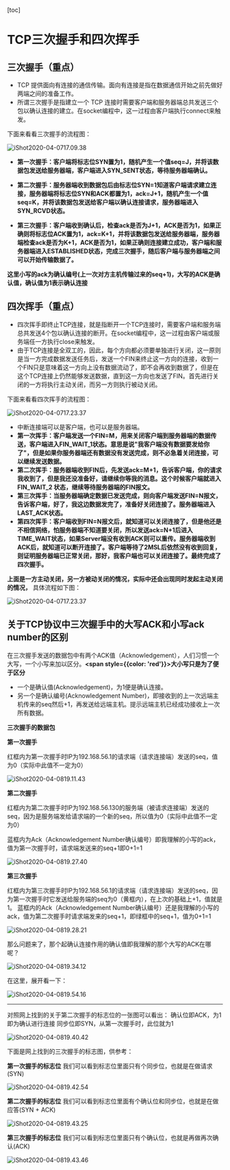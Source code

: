 [toc]



# TCP三次握手和四次挥手

## 三次握手（重点）

- TCP 提供面向有连接的通信传输。面向有连接是指在数据通信开始之前先做好两端之间的准备工作。
- 所谓三次握手是指建立一个 TCP 连接时需要客户端和服务器端总共发送三个包以确认连接的建立。在socket编程中，这一过程由客户端执行connect来触发。

下面来看看三次握手的流程图：

![iShot2020-04-0717.09.38](https://github.com/pptfz/picgo-images/blob/master/img/iShot2020-04-0717.09.38.png)

- **第一次握手：客户端将标志位SYN置为1，随机产生一个值seq=J，并将该数据包发送给服务器端，客户端进入SYN_SENT状态，等待服务器端确认。**

- **第二次握手：服务器端收到数据包后由标志位SYN=1知道客户端请求建立连接，服务器端将标志位SYN和ACK都置为1，ack=J+1，随机产生一个值seq=K，并将该数据包发送给客户端以确认连接请求，服务器端进入SYN_RCVD状态。**

- **第三次握手：客户端收到确认后，检查ack是否为J+1，ACK是否为1，如果正确则将标志位ACK置为1，ack=K+1，并将该数据包发送给服务器端，服务器端检查ack是否为K+1，ACK是否为1，如果正确则连接建立成功，客户端和服务器端进入ESTABLISHED状态，完成三次握手，随后客户端与服务器端之间可以开始传输数据了。**

**这里小写的ack为确认编号(上一次对方主机传输过来的seq+1)，大写的ACK是确认值，确认值为1表示确认连接**

## 四次挥手（重点）

- 四次挥手即终止TCP连接，就是指断开一个TCP连接时，需要客户端和服务端总共发送4个包以确认连接的断开。在socket编程中，这一过程由客户端或服务端任一方执行close来触发。
- 由于TCP连接是全双工的，因此，每个方向都必须要单独进行关闭，这一原则是当一方完成数据发送任务后，发送一个FIN来终止这一方向的连接，收到一个FIN只是意味着这一方向上没有数据流动了，即不会再收到数据了，但是在这个TCP连接上仍然能够发送数据，直到这一方向也发送了FIN。首先进行关闭的一方将执行主动关闭，而另一方则执行被动关闭。

下面来看看四次挥手的流程图：

![iShot2020-04-0717.23.37](https://github.com/pptfz/picgo-images/blob/master/img/iShot2020-04-0717.23.37.png)



- 中断连接端可以是客户端，也可以是服务器端。
- **第一次挥手：客户端发送一个FIN=M，用来关闭客户端到服务器端的数据传送，客户端进入FIN_WAIT_1状态。意思是说"我客户端没有数据要发给你了"，但是如果你服务器端还有数据没有发送完成，则不必急着关闭连接，可以继续发送数据。**
- **第二次挥手：服务器端收到FIN后，先发送ack=M+1，告诉客户端，你的请求我收到了，但是我还没准备好，请继续你等我的消息。这个时候客户端就进入FIN_WAIT_2 状态，继续等待服务器端的FIN报文。**
- **第三次挥手：当服务器端确定数据已发送完成，则向客户端发送FIN=N报文，告诉客户端，好了，我这边数据发完了，准备好关闭连接了。服务器端进入LAST_ACK状态。**
- **第四次挥手：客户端收到FIN=N报文后，就知道可以关闭连接了，但是他还是不相信网络，怕服务器端不知道要关闭，所以发送ack=N+1后进入TIME_WAIT状态，如果Server端没有收到ACK则可以重传。服务器端收到ACK后，就知道可以断开连接了。客户端等待了2MSL后依然没有收到回复，则证明服务器端已正常关闭，那好，我客户端也可以关闭连接了。最终完成了四次握手。**

**上面是一方主动关闭，另一方被动关闭的情况，实际中还会出现同时发起主动关闭的情况，**
具体流程如下图：

![iShot2020-04-0717.23.37](https://github.com/pptfz/picgo-images/blob/master/img/iShot2020-04-0717.23.37.png)





## 关于TCP协议中三次握手中的大写ACK和小写ack number的区别

在三次握手发送的数据包中有两个ACK值（Acknowledgement），人们习惯一个大写，一个小写来加以区分。**<span style={{color: 'red'}}>大小写只是为了便于区分</span>**

- 一个是确认值(Acknowledgement)，为1便是确认连接。
- 另一个是确认编号(Acknowledgement Number)，即接收到的上一次远端主机传来的seq然后+1，再发送给远端主机。提示远端主机已经成功接收上一次所有数据。



**三次握手的数据包**

**第一次握手**

红框内为第一次握手时IP为192.168.56.1的请求端（请求连接端）发送的seq，值为0（实际中此值不一定为0）



![iShot2020-04-0819.11.43](https://github.com/pptfz/picgo-images/blob/master/img/iShot2020-04-0819.11.43.png)

**第二次握手**

红框内为第二次握手时IP为192.168.56.130的服务端（被请求连接端）发送的seq，因为是服务端发给请求端的一个新的seq，所以值为0（实际中此值不一定为0）

蓝框内为Ack（Acknowledgement Number确认编号）即我理解的小写的ack，值为第一次握手时，请求端发送来的seq+1即0+1=1

![iShot2020-04-0819.27.40](https://github.com/pptfz/picgo-images/blob/master/img/iShot2020-04-0819.27.40.png)



**第三次握手**

红框内为第三次握手时IP为192.168.56.1的请求端（请求连接端）发送的seq，因为第一次握手时它发送给服务端的seq为0（黄框内），在上次的基础上+1，值就是1。
蓝框内的Ack（Acknowledgement Number确认编号）还是我理解的小写的ack，值为第二次握手时请求端发来的seq+1，即绿框中的seq+1，值为0+1=1

![iShot2020-04-0819.28.21](https://github.com/pptfz/picgo-images/blob/master/img/iShot2020-04-0819.28.21.png)

那么问题来了，那个起确认连接作用的确认值即我理解的那个大写的ACK在哪呢？

![iShot2020-04-0819.34.12](https://github.com/pptfz/picgo-images/blob/master/img/iShot2020-04-0819.34.12.png)

在这里，展开看一下：

![iShot2020-04-0819.54.16](https://github.com/pptfz/picgo-images/blob/master/img/iShot2020-04-0819.54.16.png)



---

对照网上找到的关于第二次握手的标志位的一张图可以看出：
确认位即ACK，为1即为确认进行连接
同步位即SYN，从第一次握手时，此位就为1

![iShot2020-04-0819.40.42](https://github.com/pptfz/picgo-images/blob/master/img/iShot2020-04-0819.40.42.png)

下面是网上找到的三次握手的标志图，供参考：

**第一次握手的标志位**
我们可以看到标志位里面只有个同步位，也就是在做请求(SYN)

![iShot2020-04-0819.42.54](https://github.com/pptfz/picgo-images/blob/master/img/iShot2020-04-0819.42.54.png)

**第二次握手的标志位**
我们可以看到标志位里面有个确认位和同步位，也就是在做应答(SYN + ACK)

![iShot2020-04-0819.43.25](https://github.com/pptfz/picgo-images/blob/master/img/iShot2020-04-0819.43.25.png)

**第三次握手的标志位**
我们可以看到标志位里面只有个确认位，也就是再做再次确认(ACK)

![iShot2020-04-0819.43.46](https://github.com/pptfz/picgo-images/blob/master/img/iShot2020-04-0819.43.46.png)

